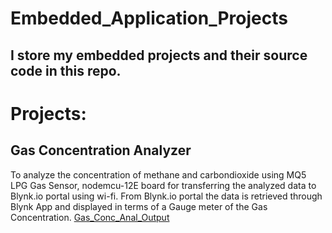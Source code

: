 # Embedded_Application_Projects
## I store my embedded projects and their source code in this repo.
# Projects:
  ## Gas Concentration Analyzer
  To analyze the concentration of methane and carbondioxide using MQ5 LPG Gas Sensor, nodemcu-12E board for transferring the analyzed data to Blynk.io portal using wi-fi.
  From Blynk.io portal the data is retrieved through Blynk App and displayed in terms of a Gauge meter of the Gas Concentration.
  [Gas_Conc_Anal_Output](https://github.com/Shivram-U/Embedded_Application_Projects/assets/92662851/66c7ede3-e457-4756-981c-b634f4500a47)
